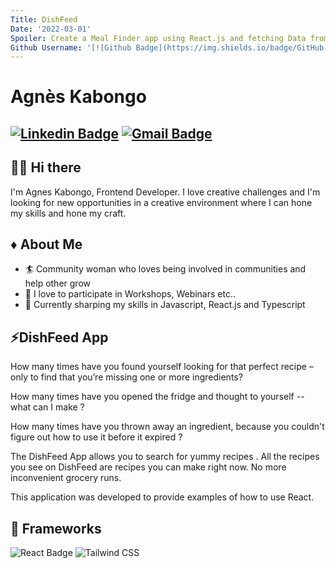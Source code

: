 ```yaml
---
Title: DishFeed
Date: '2022-03-01'
Spoiler: Create a Meal Finder app using React.js and fetching Data from 
Github Username: '[![Github Badge](https://img.shields.io/badge/GitHub-100000?style=for-the-badge&logo=github&logoColor=white)](https://github.com/agkabongo/)'
---
```


# Agnès Kabongo
[![Linkedin Badge](https://img.shields.io/badge/-agneskabongo-blue?style=flat-square&logo=Linkedin&logoColor=white&link=https://www.linkedin.com/in/agneskabongo/)](https://www.linkedin.com/in/agneskabongo/) [![Gmail Badge](https://img.shields.io/badge/-agkabongo20@gmail.com-c14438?style=flat-square&logo=Gmail&logoColor=white&link=mailto:agkabongo20@gmail.com)](mailto:agkabongo20@gmail.com)
---

## 🙋‍♀️ Hi there          
I'm Agnes Kabongo, Frontend Developer. I love creative challenges and I'm looking for new opportunities in a creative environment where I can hone my skills and hone my craft. 

##  ♦ About Me
- 🏄‍ Community woman who loves being involved in communities and help other grow
- 🌱 I love to participate in Workshops, Webinars etc..
- 👯 Currently sharping my skills in Javascript, React.js and Typescript

## ⚡DishFeed App 
How many times have you found yourself looking for that perfect recipe – only to find that you’re missing one or more ingredients?

How many times have you opened the fridge and thought to yourself -- what can I make ?

How many times have you thrown away an ingredient, because you couldn't figure out how to use it before it expired ?

The DishFeed App allows you to search for yummy recipes . All the recipes you see on DishFeed are recipes you can make right now. No more inconvenient grocery runs.

This application was developed to provide examples of how to use React.


## 🚀 Frameworks
![React Badge](https://img.shields.io/badge/React-20232A?style=for-the-badge&logo=react&logoColor=61DAFB)
![Tailwind CSS](https://img.shields.io/badge/Tailwind_CSS-38B2AC?style=for-the-badge&logo=tailwind-css&logoColor=white)